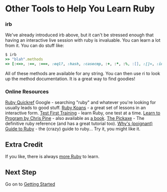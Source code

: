 # Other Tools to Help You Learn Ruby

### irb

We've already introduced irb above, but it can't be stressed enough
that having an interactive live session with ruby is invaluable. You
can learn a lot from it.
You can do stuff like:

```ruby
$ irb
>> "blah".methods
=> [:<=>, :==, :===, :eql?, :hash, :casecmp, :+, :*, :%, :[], :[]=, :insert, :length, :size...]
```

All of these methods are available for any string. You can then use
ri to look up the method documentation. It is a great way to find goodies!


### Online Resources

[Ruby Quickref](http://www.zenspider.com/Languages/Ruby/QuickRef.html)
Google - searching "ruby" and whatever you're looking for usually leads to good stuff.
[Ruby Koans](http://rubykoans.com/) - a great set of lessons in an interactive form.
[Test First Training](http://testfirst.org) - learn Ruby, one test at a time.
[Learn to Program by Chris Pine](http://pine.fm/LearnToProgram) - also available as [a book](http://pragprog.com/book/ltp2/learn-to-program).
[The Pickaxe](http://pragprog.com/book/ruby3/programming-ruby-1-9) - The definitive ruby reference (and has a great tutorial too).
[Why's (poignant) Guide to Ruby](http://www.scribd.com/doc/8545174/whys-Poignant-Guide-to-Ruby) - the (crazy) guide to ruby... Try it, you might like it.

## Extra Credit

If you like, there is always [more Ruby](extra_credit/01_more_ruby) to learn.

## Next Step

Go on to [Getting Started](getting_started)
